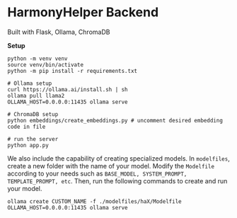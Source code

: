# HarmonyHelper Backend

Built with Flask, Ollama, ChromaDB 

**Setup**
```
python -m venv venv
source venv/bin/activate
python -m pip install -r requirements.txt

# Ollama setup
curl https://ollama.ai/install.sh | sh
ollama pull llama2
OLLAMA_HOST=0.0.0.0:11435 ollama serve

# ChromaDB setup
python embeddings/create_embeddings.py # uncomment desired embedding code in file

# run the server
python app.py

```


We also include the capability of creating specialized models.
In `modelfiles`, create a new folder with the name of your model.
Modify the `Modelfile` according to your needs such as `BASE_MODEL, SYSTEM_PROMPT, TEMPLATE_PROMPT, etc`.
Then, run the following commands to create and run your model.
```
ollama create CUSTOM_NAME -f ./modelfiles/haX/Modelfile
OLLAMA_HOST=0.0.0.0:11435 ollama serve 
```
